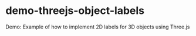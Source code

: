 demo-threejs-object-labels
==========================

Demo: Example of how to implement 2D labels for 3D objects using Three.js